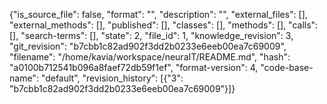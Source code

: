 {"is_source_file": false, "format": "", "description": "", "external_files": [], "external_methods": [], "published": [], "classes": [], "methods": [], "calls": [], "search-terms": [], "state": 2, "file_id": 1, "knowledge_revision": 3, "git_revision": "b7cbb1c82ad902f3dd2b0233e6eeb00ea7c69009", "filename": "/home/kavia/workspace/neuraIT/README.md", "hash": "a0100b712541b096a8faef72db59f1ef", "format-version": 4, "code-base-name": "default", "revision_history": [{"3": "b7cbb1c82ad902f3dd2b0233e6eeb00ea7c69009"}]}